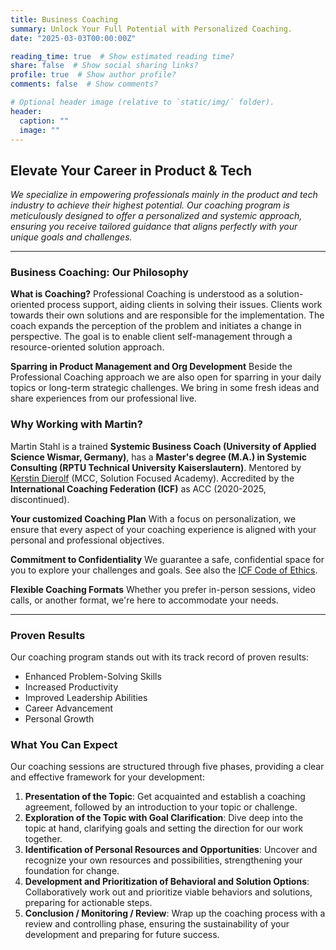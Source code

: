 ```yaml
---
title: Business Coaching
summary: Unlock Your Full Potential with Personalized Coaching.
date: "2025-03-03T00:00:00Z"

reading_time: true  # Show estimated reading time?
share: false  # Show social sharing links?
profile: true  # Show author profile?
comments: false  # Show comments?

# Optional header image (relative to `static/img/` folder).
header:
  caption: ""
  image: ""
---
```

## Elevate Your Career in Product & Tech 

_We specialize in empowering professionals mainly in the product and tech industry to achieve their highest potential. Our coaching program is meticulously designed to offer a personalized and systemic approach, ensuring you receive tailored guidance that aligns perfectly with your unique goals and challenges._


---

### Business Coaching: Our Philosophy

**What is Coaching?** 
Professional Coaching is understood as a solution-oriented process support, aiding clients in solving their issues. Clients work towards their own solutions and are responsible for the implementation. The coach expands the perception of the problem and initiates a change in perspective. The goal is to enable client self-management through a resource-oriented solution approach.

**Sparring in Product Management and Org Development**
Beside the Professional Coaching approach we are also open for sparring in your daily topics or long-term strategic challenges. We bring in some fresh ideas and share experiences from our professional live. 


### Why Working with Martin?

Martin Stahl is a trained **Systemic Business Coach (University of Applied Science Wismar, Germany)**, has a **Master's degree (M.A.) in Systemic Consulting (RPTU Technical University Kaiserslautern)**. 
Mentored by [Kerstin Dierolf](https://www.solutionsacademy.com/who-we-are) (MCC, Solution Focused Academy).
Accredited by the **International Coaching Federation (ICF)** as ACC (2020-2025, discontinued).

**Your customized Coaching Plan**
With a focus on personalization, we ensure that every aspect of your coaching experience is aligned with your personal and professional objectives.

**Commitment to Confidentiality** 
We guarantee a safe, confidential space for you to explore your challenges and goals. See also the [ICF Code of Ethics](https://coachingfederation.org/ethics/code-of-ethics).

**Flexible Coaching Formats**
Whether you prefer in-person sessions, video calls, or another format, we're here to accommodate your needs.

---

### Proven Results

Our coaching program stands out with its track record of proven results:

- Enhanced Problem-Solving Skills
- Increased Productivity
- Improved Leadership Abilities
- Career Advancement 
- Personal Growth


### What You Can Expect

Our coaching sessions are structured through five phases, providing a clear and effective framework for your development:

1. **Presentation of the Topic**: Get acquainted and establish a coaching agreement, followed by an introduction to your topic or challenge.
2. **Exploration of the Topic with Goal Clarification**: Dive deep into the topic at hand, clarifying goals and setting the direction for our work together.
3. **Identification of Personal Resources and Opportunities**: Uncover and recognize your own resources and possibilities, strengthening your foundation for change.
4. **Development and Prioritization of Behavioral and Solution Options**: Collaboratively work out and prioritize viable behaviors and solutions, preparing for actionable steps.
5. **Conclusion / Monitoring / Review**: Wrap up the coaching process with a review and controlling phase, ensuring the sustainability of your development and preparing for future success.
